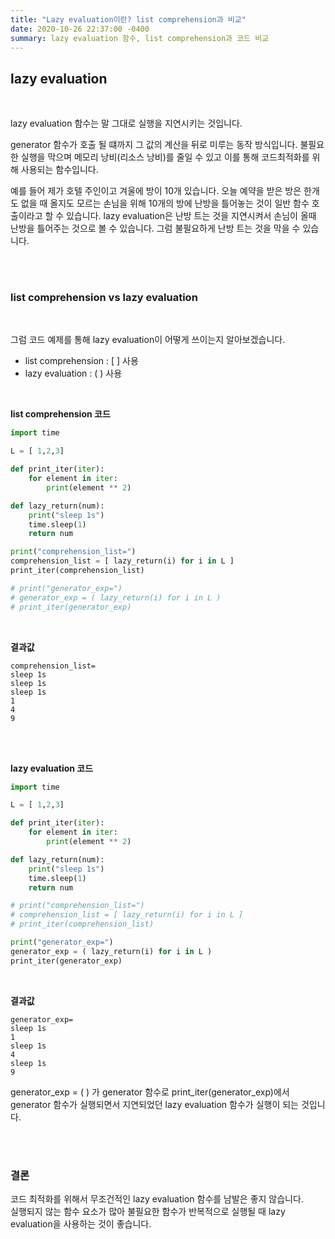 ```yaml
---
title: "Lazy evaluation이란? list comprehension과 비교"
date: 2020-10-26 22:37:00 -0400
summary: lazy evaluation 함수, list comprehension과 코드 비교
---
```


## lazy evaluation

<br>

lazy evaluation 함수는 말 그대로 실행을 지연시키는 것입니다.  

generator 함수가 호출 될 떄까지 그 값의 계산을 뒤로 미루는 동작 방식입니다.
불필요한 실행을 막으며 메모리 낭비(리소스 낭비)를 줄일 수 있고 이를 통해 코드최적화를 위해 사용되는 함수입니다. 

 예를 들어 제가 호텔 주인이고 겨울에 방이 10개 있습니다. 오늘 예약을 받은 방은 한개도 없을 때 올지도 모르는 손님을 위해 10개의 방에 난방을 틀어놓는 것이 일반 함수 호출이라고 할 수 있습니다. lazy evaluation은 난방 트는 것을 지연시켜서 손님이 올때 난방을 틀어주는 것으로 볼 수 있습니다. 그럼 불필요하게 난방 트는 것을 막을 수 있습니다.

<br>
<br>

### list comprehension vs lazy evaluation

<br>

그럼 코드 예제를 통해 lazy evaluation이 어떻게 쓰이는지 알아보겠습니다.
 - list comprehension : [ ] 사용
 - lazy evaluation : ( ) 사용

<br>

**list comprehension 코드**

```python
import time

L = [ 1,2,3]

def print_iter(iter):
    for element in iter:
        print(element ** 2)

def lazy_return(num):
    print("sleep 1s")
    time.sleep(1)
    return num

print("comprehension_list=")
comprehension_list = [ lazy_return(i) for i in L ] 
print_iter(comprehension_list)

# print("generator_exp=")
# generator_exp = ( lazy_return(i) for i in L )
# print_iter(generator_exp)  
```

<br>

**결과값**  

```
comprehension_list=
sleep 1s
sleep 1s
sleep 1s
1
4
9
```

<br>
<br>


**lazy evaluation 코드**

```python
import time

L = [ 1,2,3]

def print_iter(iter):
    for element in iter:
        print(element ** 2)

def lazy_return(num):
    print("sleep 1s")
    time.sleep(1)
    return num

# print("comprehension_list=")
# comprehension_list = [ lazy_return(i) for i in L ]
# print_iter(comprehension_list)

print("generator_exp=")
generator_exp = ( lazy_return(i) for i in L )
print_iter(generator_exp)  
```

<br>

**결과값**  

```
generator_exp=
sleep 1s
1
sleep 1s
4
sleep 1s
9
```

generator_exp = (   ) 가 generator 함수로 print_iter(generator_exp)에서 generator 함수가 실행되면서 지연되었던 lazy evaluation 함수가 실행이 되는 것입니다.

<br>
<br>

### 결론
코드 최적화를 위해서 무조건적인 lazy evaluation 함수를 남발은 좋지 않습니다.  
실행되지 않는 함수 요소가 많아 불필요한 함수가 반복적으로 실행될 때 lazy evaluation을 사용하는 것이 좋습니다.




